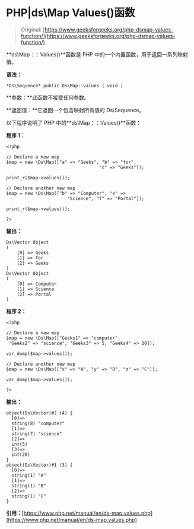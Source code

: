 # PHP|ds\Map Values()函数

> Original: [https://www.geeksforgeeks.org/php-dsmap-values-function/](https://www.geeksforgeeks.org/php-dsmap-values-function/)

**ds\Map：：Values()**函数是 PHP 中的一个内置函数，用于返回一系列映射值。

**语法：**

```
*Ds\Sequence* public Ds\Map::values ( void )

```

**参数：**此函数不接受任何参数。

**返回值：**它返回一个包含映射所有值的 Ds\Sequence。

以下程序说明了 PHP 中的**ds\Map：：Values()**函数：

**程序 1：**

```
<?php 

// Declare a new map
$map = new \Ds\Map(["a" => "Geeks", "b" => "for",
                                   "c" => "Geeks"]); 

print_r($map->values());

// Declare another new map
$map = new \Ds\Map(["b" => "Computer", "e" => 
                       "Science", "f" => "Portal"]); 

print_r($map->values());

?>
```

**输出：**

```
Ds\Vector Object
(
    [0] => Geeks
    [1] => for
    [2] => Geeks
)
Ds\Vector Object
(
    [0] => Computer
    [1] => Science
    [2] => Portal
)

```

**程序 2：**

```
<?php 

// Declare a new map
$map = new \Ds\Map(["Geeks1" => "computer", 
 "Geeks2" => "science", "Geeks3" => 5, "Geeks4" => 20]); 

var_dump($map->values());

// Declare another new map
$map = new \Ds\Map(["x" => "A", "y" => "B", "z" => "C"]); 

var_dump($map->values());

?>
```

**输出：**

```
object(Ds\Vector)#2 (4) {
  [0]=>
  string(8) "computer"
  [1]=>
  string(7) "science"
  [2]=>
  int(5)
  [3]=>
  int(20)
}
object(Ds\Vector)#1 (3) {
  [0]=>
  string(1) "A"
  [1]=>
  string(1) "B"
  [2]=>
  string(1) "C"
}

```

**引用：**[https://www.php.net/manual/en/ds-map.values.php](https://www.php.net/manual/en/ds-map.values.php)